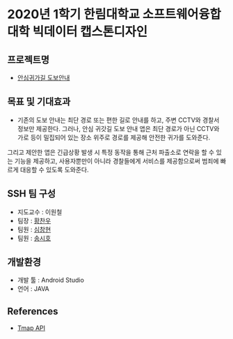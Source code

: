 # 2020년 1학기 한림대학교 소프트웨어융합대학 빅데이터 캡스톤디자인

## 프로젝트명
- [안심귀가길 도보안내](https://github.com/HallymSSH/SSHAndroid)
## 목표 및 기대효과
- 기존의 도보 안내는 최단 경로 또는 편한 길로 안내를 하고, 주변 CCTV와 경찰서 정보만 제공한다. 그러나, 안심 귀갓길 도보 안내 앱은 최단 경로가 아닌 CCTV와 가로 등이 밀집되어 있는 장소 위주로 경로를 제공해 안전한 귀가를 도와준다.

 그리고 제안한 앱은 긴급상황 발생 시 특정 동작을 통해 근처 파출소로 연락을 할 수 있는 기능을 제공하고, 사용자뿐만이 아니라 경찰들에게 서비스를 제공함으로써 범죄에 빠르게 대응할 수 있도록 도와준다.

## SSH 팀 구성
- 지도교수 : 이원철
- 팀장 : [황찬우](https://github.com/HChanWoo)
- 팀원 : [심창현](https://github.com/changhyunsim)
- 팀원 : [송시호](https://github.com/tlgh0623)

## 개발환경
- 개발 툴 : Android Studio
- 언어 : JAVA

## References
- [Tmap API](http://tmapapi.sktelecom.com/index.html)
